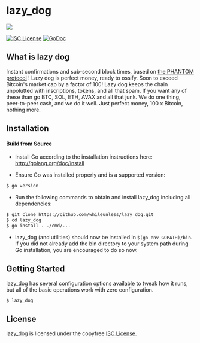 
lazy_dog
====

![][1]

[![ISC License](http://img.shields.io/badge/license-ISC-blue.svg)](https://choosealicense.com/licenses/isc/)
[![GoDoc](https://img.shields.io/badge/godoc-reference-blue.svg)](http://godoc.org/github.com/kaspanet/lazy_dog)

## What is lazy dog

Instant confirmations and sub-second block times, based on [the PHANTOM protocol](https://eprint.iacr.org/2018/104.pdf) !
Lazy dog is perfect money, ready to ossify. Soon to exceed Bitcoin's market cap by a factor of 100!
Lazy dog keeps the chain unpolutted with inscriptions, tokens, and all that spam. If you
want any of these than go BTC, SOL, ETH, AVAX and all that junk. 
We do one thing, peer-to-peer cash, and we do it well.
Just perfect money, 100 x Bitcoin,  nothing more. 


## Installation

#### Build from Source

- Install Go according to the installation instructions here:
  http://golang.org/doc/install

- Ensure Go was installed properly and is a supported version:

```bash
$ go version
```

- Run the following commands to obtain and install lazy_dog including all dependencies:

```bash
$ git clone https://github.com/whileunless/lazy_dog.git
$ cd lazy_dog
$ go install . ./cmd/...
```

- lazy_dog (and utilities) should now be installed in `$(go env GOPATH)/bin`. If you did
  not already add the bin directory to your system path during Go installation,
  you are encouraged to do so now.


## Getting Started

lazy_dog has several configuration options available to tweak how it runs, but all
of the basic operations work with zero configuration.

```bash
$ lazy_dog
```





## License

lazy_dog is licensed under the copyfree [ISC License](https://choosealicense.com/licenses/isc/).

[1]: https://breedingbusiness.com/wp-content/uploads/2020/01/lazy-dog-names-1.jpg

